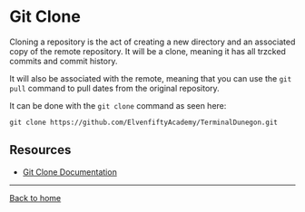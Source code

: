 # Git Clone
Cloning a repository is the act of creating a new directory and an associated copy of the remote repository.  It will be a clone, meaning it has all trzcked commits and commit history.

It will also be associated with the remote, meaning that you can use the `git pull` command to pull dates from the original repository.

It can be done with the `git clone` command as seen here:
```
git clone https://github.com/ElvenfiftyAcademy/TerminalDunegon.git
```

## Resources

- [Git Clone Documentation](https://git-scm.com/docs/git-clone)

---
[Back to home](../README.md)
